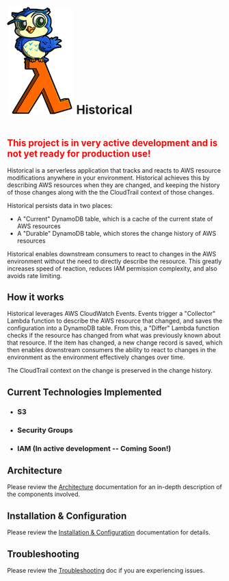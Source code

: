 <div style="display: flex; align-items: baseline">
<img src="img/historical.jpg" style="max-height: 250px; padding-right: 10px"><h1>Historical<h1>
</div>

<h2 style="color: red">This project is in very active development and is not yet ready for production use!</h2>

Historical is a serverless application that tracks and reacts to AWS resource modifications anywhere in
your environment. Historical achieves this by describing AWS resources when they are changed, and keeping the history of those changes along with the the CloudTrail context of those changes.

Historical persists data in two places:

- A "Current" DynamoDB table, which is a cache of the current state of AWS resources
- A "Durable" DynamoDB table, which stores the change history of AWS resources

Historical enables downstream consumers to react to changes in the AWS environment
without the need to directly describe the resource. This greatly increases speed of reaction, reduces IAM permission complexity, and also avoids rate limiting.

## How it works
Historical leverages AWS CloudWatch Events. Events trigger a "Collector" Lambda function to describe the AWS resource that changed, and saves the configuration into a DynamoDB table. From this, a "Differ" Lambda function checks if the resource has changed from what was previously known about that resource. If the item has changed, a new change record is saved, which then enables downstream consumers the ability to react to changes in the environment as the environment effectively changes over time.

The CloudTrail context on the change is preserved in the change history.

## Current Technologies Implemented

- ### S3
- ### Security Groups
- ### IAM (In active development -- Coming Soon!)

## Architecture
Please review the [Architecture](architecture.md) documentation for an in-depth description of the components involved.

## Installation & Configuration
Please review the [Installation & Configuration](installation/) documentation for details.

## Troubleshooting
Please review the [Troubleshooting](troubleshooting.md) doc if you are experiencing issues.
